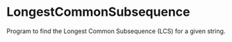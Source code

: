 # LongestCommonSubsequence
Program to find the Longest Common Subsequence (LCS) for a given string.
